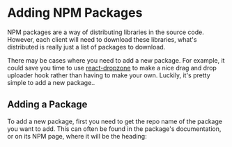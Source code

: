 # Adding NPM Packages
NPM packages are a way of distributing libraries in the source code. However, each client will need to download these libraries, what's distributed is really just a list of packages to download.

There may be cases where you need to add a new package. For example, it could save you time to use [react-dropzone](https://react-dropzone.js.org/) to make a nice drag and drop uploader hook rather than having to make your own. Luckily, it's pretty simple to add a new package..

## Adding a Package

To add a new package, first you need to get the repo name of the package you want to add. This can often be found in the package's documentation, or on its NPM page, where it will be the heading:
